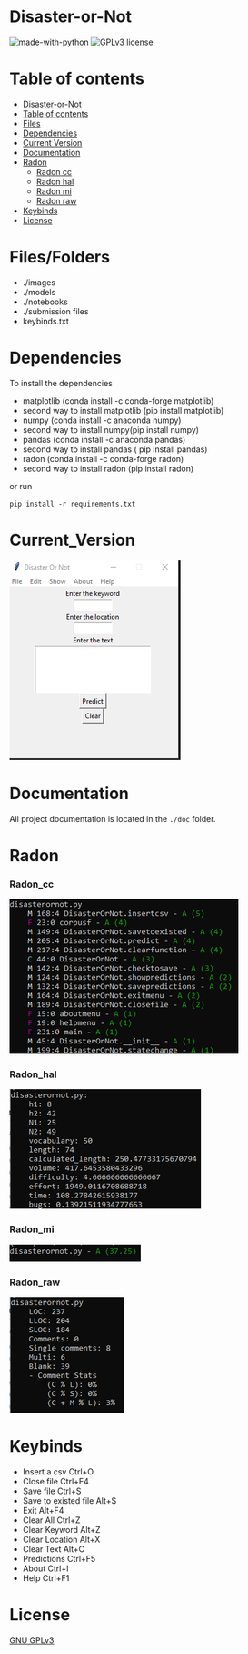 # Disaster-or-Not

[![made-with-python](https://img.shields.io/badge/Made%20with-Python-1f425f.svg)](https://www.python.org/) [![GPLv3 license](https://img.shields.io/badge/License-GPLv3-blue.svg)](http://perso.crans.org/besson/LICENSE.html)


# Table of contents

<!--ts-->
  * [Disaster-or-Not](#Disaster-or-Not)
  * [Table of contents](#Table_of_contents)
  * [Files](#Files)
  * [Dependencies](#Dependencies)
  * [Current Version](#Current_Version)
  * [Documentation](#Documentation)
  * [Radon](#Radon)
    * [Radon cc](#Radon_cc)
    * [Radon hal](#Radon_hal)
    * [Radon mi](#Radon_mi)
    * [Radon raw](#Radon_raw)
  * [Keybinds](#Keybinds)
  * [License](#License)
<!--te-->


# Files/Folders

<ul>
  <li> ./images </li>
  <li> ./models </li>
  <li> ./notebooks </li>
  <li> ./submission files </li>
  <li> keybinds.txt </li>
</ul>

# Dependencies


To install the dependencies

<ul>
    <li> matplotlib (conda install -c conda-forge matplotlib) </li>
    <li> second way to install matplotlib (pip install matplotlib) </li>
    <li> numpy (conda install -c anaconda numpy) </li>
    <li> second way to install numpy(pip install numpy) </li>
    <li> pandas (conda install -c anaconda pandas) </li>
    <li> second way to install pandas ( pip install pandas) </li>
    <li> radon (conda install -c conda-forge radon) </li>
    <li> second way to install radon (pip install radon) </li>
</ul>

or run


```shell
pip install -r requirements.txt
```

# Current_Version

<p><img src ="images/Disaster Or Not Version.png" title = "Disaster or not Version"/> </p>

# Documentation

All project documentation is located in the `./doc`  folder.


# Radon

### Radon_cc

<p><img src = "images/Disaster Or Not Radon cc.png" title = "Disaster Or Not Radon CC"/></p>


### Radon_hal

<p><img src = "images/Disaster Or Not Radon hal.png" title = "Disaster Or Not Radon HAL"/></p>

### Radon_mi


<p><img src = "images/Disaster Or Not Radon mi.png" title = "Disaster Or Not Radon MI"/></p>

### Radon_raw

<p><img src = "images/Disaster Or Not Radon raw.png" title = "Disaster Or Not Radon RAW"/></p>

# Keybinds

<ul>
  <li> Insert a csv Ctrl+O </li>
  <li> Close file Ctrl+F4 </li>
  <li> Save file Ctrl+S </li>
  <li> Save to existed file Alt+S </li>
  <li> Exit Alt+F4 </li>
  <li> Clear All Ctrl+Z </li>
  <li> Clear Keyword Alt+Z </li>
  <li> Clear Location Alt+X </li>
  <li> Clear Text Alt+C </li>
  <li> Predictions Ctrl+F5 </li>
  <li> About Ctrl+I </li>
  <li> Help Ctrl+F1 </li>
</ul>


# License

[GNU GPLv3](https://choosealicense.com/licenses/gpl-3.0/)